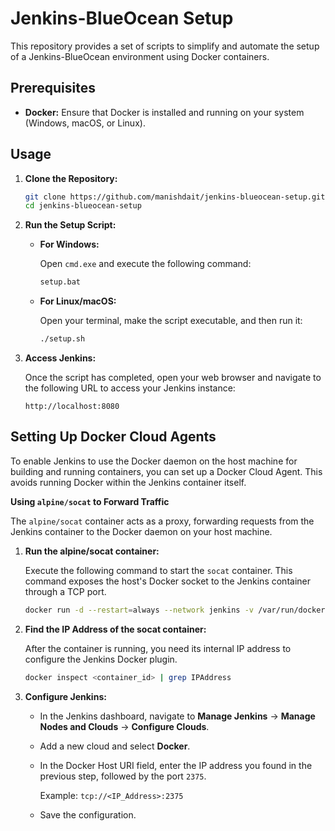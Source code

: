 # Jenkins-BlueOcean Setup

This repository provides a set of scripts to simplify and automate the setup of a Jenkins-BlueOcean environment using Docker containers.

## Prerequisites

- **Docker:** Ensure that Docker is installed and running on your system (Windows, macOS, or Linux).

## Usage

1. **Clone the Repository:**

   ```bash
   git clone https://github.com/manishdait/jenkins-blueocean-setup.git
   cd jenkins-blueocean-setup
   ```

2. **Run the Setup Script:**

   - **For Windows:**
   
      Open `cmd.exe` and execute the following command:
      ```bash
      setup.bat
      ```
   - **For Linux/macOS:**
      
      Open your terminal, make the script executable, and then run it:
      ```bash
      ./setup.sh
      ```

3. **Access Jenkins:**

   Once the script has completed, open your web browser and navigate to the following URL to access your Jenkins instance:
   
   ```
   http://localhost:8080
   ```

## Setting Up Docker Cloud Agents

To enable Jenkins to use the Docker daemon on the host machine for building and running containers, you can set up a Docker Cloud Agent. This avoids running Docker within the Jenkins container itself.

**Using `alpine/socat` to Forward Traffic**

The `alpine/socat` container acts as a proxy, forwarding requests from the Jenkins container to the Docker daemon on your host machine.

1. **Run the alpine/socat container:**

    Execute the following command to start the `socat` container. This command exposes the host's Docker socket to the Jenkins container through a TCP port.

    ```bash
   docker run -d --restart=always --network jenkins -v /var/run/docker.sock:/var/run/docker.sock alpine/socat tcp-listen:2375,fork,reuseaddr unix-connect:/var/run/docker.sock
   ```

2. **Find the IP Address of the socat container:**

   After the container is running, you need its internal IP address to configure the Jenkins Docker plugin.

   ```bash
   docker inspect <container_id> | grep IPAddress
   ```

3. **Configure Jenkins:**

   - In the Jenkins dashboard, navigate to **Manage Jenkins** -> **Manage Nodes and Clouds** -> **Configure Clouds**.
   
   - Add a new cloud and select **Docker**.
   
   - In the Docker Host URI field, enter the IP address you found in the previous step, followed by the port `2375`.

      Example: `tcp://<IP_Address>:2375`
    
   - Save the configuration.